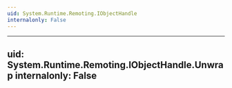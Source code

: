 ```yaml
---
uid: System.Runtime.Remoting.IObjectHandle
internalonly: False
---
```


---
uid: System.Runtime.Remoting.IObjectHandle.Unwrap
internalonly: False
---
